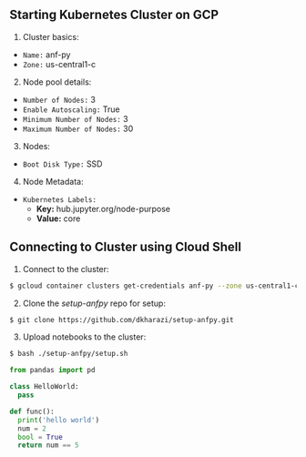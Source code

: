 ## Starting Kubernetes Cluster on GCP

1. Cluster basics:
  - `Name:` anf-py
  - `Zone:` us-central1-c
2. Node pool details:
  - `Number of Nodes:` 3
  - `Enable Autoscaling:` True
  - `Minimum Number of Nodes:` 3
  - `Maximum Number of Nodes:` 30
3. Nodes:
  - `Boot Disk Type:` SSD
4. Node Metadata:
  - `Kubernetes Labels:`
    - **Key:** hub.jupyter.org/node-purpose
    - **Value:** core

## Connecting to Cluster using Cloud Shell

1. Connect to the cluster:

```sh
$ gcloud container clusters get-credentials anf-py --zone us-central1-c --project my-project-1569441454154
```

2. Clone the *setup-anfpy* repo for setup:

```sh
$ git clone https://github.com/dkharazi/setup-anfpy.git
```

3. Upload notebooks to the cluster:

```sh
$ bash ./setup-anfpy/setup.sh
```

```python
from pandas import pd

class HelloWorld:
  pass

def func():
  print('hello world')
  num = 2
  bool = True
  return num == 5
```
